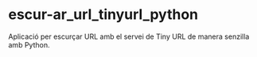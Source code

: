 # escur-ar_url_tinyurl_python
Aplicació per escurçar URL amb el servei de Tiny URL de manera senzilla amb Python.
